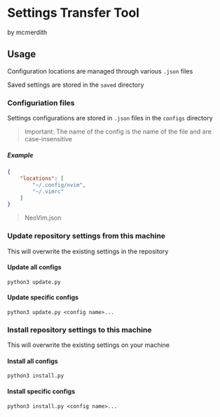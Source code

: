 # Settings Transfer Tool

by mcmerdith

## Usage

Configuration locations are managed through various `.json` files

Saved settings are stored in the `saved` directory

### Configuriation files

Settings configurations are stored in `.json` files in the `configs` directory

>Important: The name of the config is the name of the file and are case-insensitive

##### Example

```json
{
	"locations": [
		"~/.config/nvim",
		"~/.vimrc"
	]
}
```

>NeoVim.json

### Update repository settings from this machine

This will overwrite the existing settings in the repository

#### Update all configs

`python3 update.py`

#### Update specific configs

`python3 update.py <config name>...`

### Install repository settings to this machine

This will overwrite the existing settings on your machine

#### Install all configs

`python3 install.py`

#### Install specific configs

`python3 install.py <config name>...`
